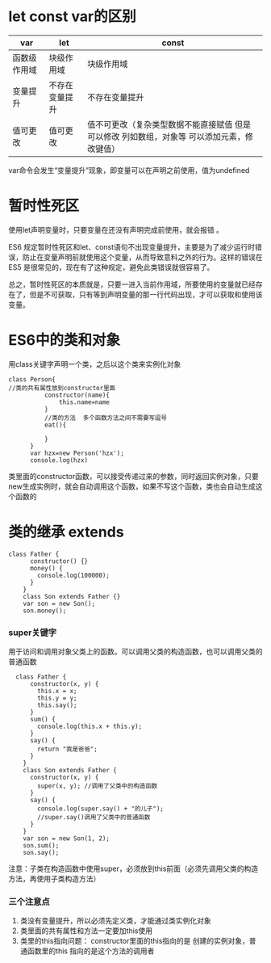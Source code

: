# let const var的区别
var | let| const
---|---|---
函数级作用域 | 块级作用域  | 块级作用域
变量提升 |不存在变量提升 | 不存在变量提升
值可更改 |值可更改 | 值不可更改（复杂类型数据不能直接赋值 但是可以修改 列如数组，对象等 可以添加元素，修改键值）

var命令会发生“变量提升”现象，即变量可以在声明之前使用，值为undefined

# 暂时性死区
使用let声明变量时，只要变量在还没有声明完成前使用，就会报错
。

ES6 规定暂时性死区和let、const语句不出现变量提升，主要是为了减少运行时错误，防止在变量声明前就使用这个变量，从而导致意料之外的行为。这样的错误在 ES5 是很常见的，现在有了这种规定，避免此类错误就很容易了。

总之，暂时性死区的本质就是，只要一进入当前作用域，所要使用的变量就已经存在了，但是不可获取，只有等到声明变量的那一行代码出现，才可以获取和使用该变量。

# ES6中的类和对象
用class关键字声明一个类，之后以这个类来实例化对象


```
class Person{
//类的共有属性放到constructor里面
          constructor(name){
              this.name=name
          }
          //类的方法  多个函数方法之间不需要写逗号
          eat(){
              
          }
      }
      var hzx=new Person('hzx');
      console.log(hzx)
```
类里面的constructor函数，可以接受传递过来的参数，同时返回实例对象，只要new生成实例时，就会自动调用这个函数，如果不写这个函数，类也会自动生成这个函数的

# 类的继承 extends

```
class Father {
      constructor() {}
      money() {
        console.log(100000);
      }
    }
    class Son extends Father {}
    var son = new Son();
    son.money();
```
### super关键字
用于访问和调用对象父类上的函数。可以调用父类的构造函数，也可以调用父类的普通函数

```
  class Father {
      constructor(x, y) {
        this.x = x;
        this.y = y;
        this.say();
      }
      sum() {
        console.log(this.x + this.y);
      }
      say() {
        return "我是爸爸";
      }
    }
    class Son extends Father {
      constructor(x, y) {
        super(x, y); //调用了父类中的构造函数
      }
      say() {
        console.log(super.say() + "的儿子");
        //super.say()调用了父类中的普通函数
      }
    }
    var son = new Son(1, 2);
    son.sum();
    son.say();
```
注意：子类在构造函数中使用super，必须放到this前面（必须先调用父类的构造方法，再使用子类构造方法）

### 三个注意点
1. 类没有变量提升，所以必须先定义类，才能通过类实例化对象
2. 类里面的共有属性和方法一定要加this使用
3. 类里的this指向问题： constructor里面的this指向的是 创建的实例对象，普通函数里的this 指向的是这个方法的调用者


